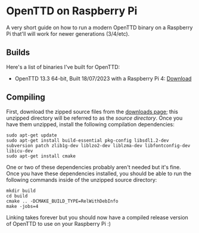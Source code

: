 # OpenTTD on Raspberry Pi

A very short guide on how to run a modern OpenTTD binary on a Raspberry Pi that'll will work for newer generations (3/4/etc).

## Builds

Here's a list of binaries I've built for OpenTTD:

- OpenTTD 13.3 64-bit, Built 18/07/2023 with a Raspberry Pi 4: [Download](https://github.com/Owez/openttdrpi/blob/master/binaries/openttd-rpi4-64bit-v13-3.zip) 

## Compiling

First, download the zipped source files from the [downloads page](https://www.openttd.org/downloads/openttd-releases/latest); this unzipped directory will be referred to as the *source directory*. Once you have them unzipped, install the following compilation dependencies:

```shell
sudo apt-get update
sudo apt-get install build-essential pkg-config libsdl1.2-dev subversion patch zlib1g-dev liblzo2-dev liblzma-dev libfontconfig-dev libicu-dev
sudo apt-get install cmake
```

One or two of these dependencies probably aren't needed but it's fine. Once you have these dependencies installed, you should be able to run the following commands inside of the unzipped source directory:

```shell
mkdir build
cd build
cmake .. -DCMAKE_BUILD_TYPE=RelWithDebInfo
make -jobs=4
```

Linking takes forever but you should now have a compiled release version of OpenTTD to use on your Raspberry Pi :)
